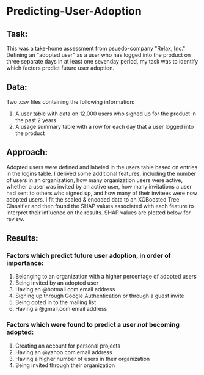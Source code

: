 # Predicting-User-Adoption
## Task: 
This was a take-home assessment from psuedo-company "Relax, Inc."
Defining an "adopted user" as a user who has logged into the product on three separate days in at least one seven­day period, my task was to identify which factors predict future user adoption.

## Data: 
Two .csv files containing the following information:
1. A user table with data on 12,000 users who signed up for the product in the past 2 years
2. A usage summary table with a row for each day that a user logged into the product

## **Approach:**
Adopted users were defined and labeled in the users table based on entries in the logins table. I derived some additional features, including the number of users in an organization, how many organization users were active, whether a user was invited by an active user, how many invitations a user had sent to others who signed up, and how many of their invitees were now adopted users. I fit the scaled & encoded data to an XGBoosted Tree Classifier and then found the SHAP values associated with each feature to interpret their influence on the results. SHAP values are plotted below for review.



## **Results:**


### **Factors which predict future user adoption, in order of importance:**
1. Belonging to an organization with a higher percentage of adopted users
2. Being invited by an adopted user
3. Having an @hotmail.com email address
4. Signing up through Google Authentication or through a guest invite
5. Being opted in to the mailing list
6. Having a @gmail.com email address


### **Factors which were found to predict a user *not* becoming adopted:**
1. Creating an account for personal projects
2. Having an @yahoo.com email address
3. Having a higher number of users in their organization
4. Being invited through their organization



